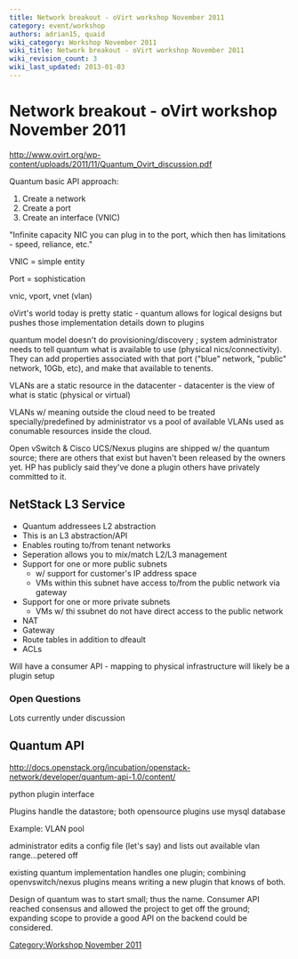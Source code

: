 ```yaml
---
title: Network breakout - oVirt workshop November 2011
category: event/workshop
authors: adrian15, quaid
wiki_category: Workshop November 2011
wiki_title: Network breakout - oVirt workshop November 2011
wiki_revision_count: 3
wiki_last_updated: 2013-01-03
---
```


# Network breakout - oVirt workshop November 2011

<http://www.ovirt.org/wp-content/uploads/2011/11/Quantum_Ovirt_discussion.pdf>

Quantum basic API approach:

1.  Create a network
2.  Create a port
3.  Create an interface (VNIC)

"Infinite capacity NIC you can plug in to the port, which then has limitations - speed, reliance, etc."

VNIC = simple entity

Port = sophistication

vnic, vport, vnet (vlan)

oVirt's world today is pretty static - quantum allows for logical designs but pushes those implementation details down to plugins

quantum model doesn't do provisioning/discovery ; system administrator needs to tell quantum what is available to use (physical nics/connectivity). They can add properties associated with that port ("blue" network, "public" network, 10Gb, etc), and make that available to tenents.

VLANs are a static resource in the datacenter - datacenter is the view of what is static (physical or virtual)

VLANs w/ meaning outside the cloud need to be treated specially/predefined by administrator vs a pool of available VLANs used as conumable resources inside the cloud.

Open vSwitch & Cisco UCS/Nexus plugins are shipped w/ the quantum source; there are others that exist but haven't been released by the owners yet. HP has publicly said they've done a plugin others have privately committed to it.

## NetStack L3 Service

*   Quantum addressees L2 abstraction
*   This is an L3 abstraction/API
*   Enables routing to/from tenant networks
*   Seperation allows you to mix/match L2/L3 management
*   Support for one or more public subnets
    -   w/ support for customer's IP address space
    -   VMs within this subnet have access to/from the public network via gateway
*   Support for one or more private subnets
    -   VMs w/ thi ssubnet do not have direct access to the public network
*   NAT
*   Gateway
*   Route tables in addition to dfeault
*   ACLs

Will have a consumer API - mapping to physical infrastructure will likely be a plugin setup

### Open Questions

Lots currently under discussion

## Quantum API

<http://docs.openstack.org/incubation/openstack-network/developer/quantum-api-1.0/content/>

python plugin interface

Plugins handle the datastore; both opensource plugins use mysql database

Example: VLAN pool

administrator edits a config file (let's say) and lists out available vlan range...petered off

existing quantum implementation handles one plugin; combining openvswitch/nexus plugins means writing a new plugin that knows of both.

Design of quantum was to start small; thus the name. Consumer API reached consensus and allowed the project to get off the ground; expanding scope to provide a good API on the backend could be considered.

[Category:Workshop November 2011](/community/events/archives/workshop/workshop-november-2011/)
